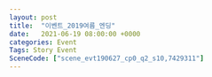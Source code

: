 ```yaml
---
layout: post
title:  "이벤트_2019여름_엔딩"
date:   2021-06-19 08:00:00 +0000
categories: Event
Tags: Story Event
SceneCode: ["scene_evt190627_cp0_q2_s10,7429311"]
---
```

